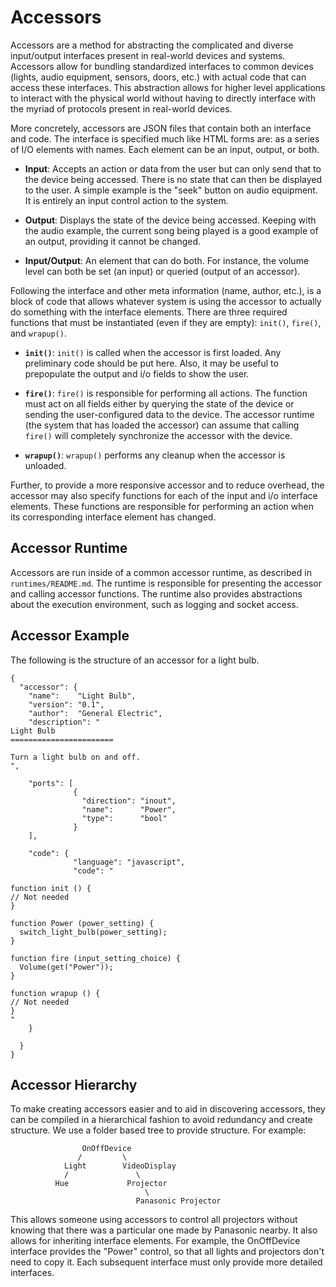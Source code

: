 Accessors
=========

Accessors are a method for abstracting the complicated and diverse input/output
interfaces present in real-world devices and systems. Accessors allow for
bundling standardized interfaces to common devices (lights, audio equipment,
sensors, doors, etc.) with actual code that can access these interfaces.
This abstraction allows for higher level applications to interact with the
physical world without having to directly interface with the myriad of
protocols present in real-world devices.

More concretely, accessors are JSON files that contain both an interface
and code. The interface is specified much like HTML forms are: as a series
of I/O elements with names. Each element can be an input, output, or both.

- **Input**: Accepts an action or data from the user but can only send that
to the device being accessed. There is no state that can then be displayed to
the user. A simple example is the "seek" button on audio equipment. It is
entirely an input control action to the system.

- **Output**: Displays the state of the device being accessed. Keeping with
the audio example, the current song being played is a good example of an output,
providing it cannot be changed.

- **Input/Output**: An element that can do both. For instance, the volume level
can both be set (an input) or queried (output of an accessor).

Following the interface and other meta information (name, author, etc.),
is a block of code that allows whatever system is using the accessor to actually
do something with the interface elements. There are three required functions
that must be instantiated (even if they are empty): `init()`, `fire()`, and
`wrapup()`.

- **`init()`**: `init()` is called when the accessor is first loaded. Any
preliminary code should be put here. Also, it may be useful to prepopulate the
output and i/o fields to show the user.

- **`fire()`**: `fire()` is responsible for performing all actions. The function
must act on all fields either by querying the state of the device or sending
the user-configured data to the device. The accessor runtime (the system
that has loaded the accessor) can assume that calling `fire()` will completely
synchronize the accessor with the device.

- **`wrapup()`**: `wrapup()` performs any cleanup when the accessor is unloaded.

Further, to provide a more responsive accessor and to reduce overhead, the
accessor may also specify functions for each of the input and i/o interface
elements. These functions are responsible for performing an action when its
corresponding interface element has changed.

Accessor Runtime
----------------

Accessors are run inside of a common accessor runtime, as described in
`runtimes/README.md`. The runtime is responsible for presenting the accessor
and calling accessor functions. The runtime also provides abstractions about
the execution environment, such as logging and socket access.

Accessor Example
----------------

The following is the structure of an accessor for a light bulb.

```
{
  "accessor": {
    "name":    "Light Bulb",
    "version": "0.1",
    "author":  "General Electric",
    "description": "
Light Bulb
=======================

Turn a light bulb on and off.
",

    "ports": [
              {
                "direction": "inout",
                "name":      "Power",
                "type":      "bool"
              }
    ],

    "code": {
              "language": "javascript",
              "code": "

function init () {
// Not needed
}

function Power (power_setting) {
  switch_light_bulb(power_setting);
}

function fire (input_setting_choice) {
  Volume(get("Power"));
}

function wrapup () {
// Not needed
}
"
    }

  }
}
```

Accessor Hierarchy
------------------

To make creating accessors easier and to aid in discovering accessors, they
can be compiled in a hierarchical fashion to avoid redundancy and create
structure. We use a folder based tree to provide structure. For example:

```
                OnOffDevice
               /         \
            Light        VideoDisplay
            /               \
          Hue             Projector
                              \
                            Panasonic Projector
```

This allows someone using accessors to control all projectors without knowing
that there was a particular one made by Panasonic nearby. It also allows
for inheriting interface elements. For example, the OnOffDevice interface
provides the "Power" control, so that all lights and projectors don't need
to copy it. Each subsequent interface must only provide more detailed
interfaces.


